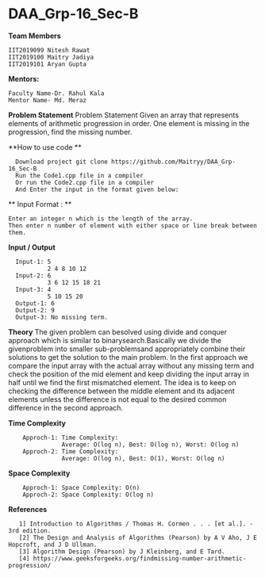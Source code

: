 # DAA_Grp-16_Sec-B
**Team Members**

    IIT2019099 Nitesh Rawat  
    IIT2019100 Maitry Jadiya  
    IIT2019101 Aryan Gupta 

**Mentors:** 

    Faculty Name-Dr. Rahul Kala
    Mentor Name- Md. Meraz

**Problem Statement**
Problem Statement Given an array that represents elements of arithmetic progression in order. One element is missing in the progression, find the missing number.

**How to use code **

      Download project git clone https://github.com/Maitryy/DAA_Grp-16_Sec-B 
      Run the Code1.cpp file in a compiler
      Or run the Code2.cpp file in a compiler
      And Enter the input in the format given below:
      
**  Input Format : **

    Enter an integer n which is the length of the array.
    Then enter n number of element with either space or line break between them.
    
  **Input / Output**
  
      Input-1: 5
               2 4 8 10 12
      Input-2: 6
               3 6 12 15 18 21 
      Input-3: 4
               5 10 15 20
      Output-1: 6
      Output-2: 9
      Output-3: No missing term.
      
**Theory**
The given problem can besolved using divide and conquer approach which is similar to binarysearch.Basically we divide the givenproblem into smaller sub-problemsand appropriately combine their solutions to get the solution to the main problem. In the first approach we compare the input array with the actual array without any missing term and check the position of the mid element and keep dividing the input array in half until we find the first mismatched element. The idea is to keep on checking the difference between the middle element and its adjacent elements unless the difference is not equal to the desired common difference in the second approach. 
      
 **Time Complexity**
 
        Approch-1: Time Complexity:
                   Average: O(log n), Best: O(log n), Worst: O(log n)
        Approch-2: Time Complexity:
                   Average: O(log n), Best: O(1), Worst: O(log n)
 
 **Space Complexity**
      
        Approch-1: Space Complexity: O(n)
        Approch-2: Space Complexity: O(log n)

**References**
       
       1] Introduction to Algorithms / Thomas H. Cormen . . . [et al.]. - 3rd edition.
       [2] The Design and Analysis of Algorithms (Pearson) by A V Aho, J E Hopcroft, and J D Ullman.
       [3] Algorithm Design (Pearson) by J Kleinberg, and E Tard.
       [4] https://www.geeksforgeeks.org/findmissing-number-arithmetic-progression/
